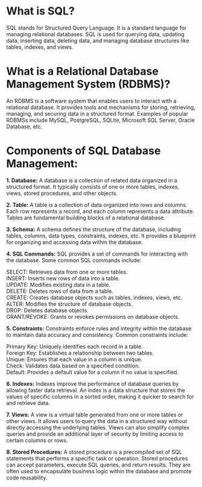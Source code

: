 # What is SQL?

SQL stands for Structured Query Language. It is a standard language for managing relational databases. SQL is used for querying data, updating data, inserting data, deleting data, and managing database structures like tables, indexes, and views.


# What is a Relational Database Management System (RDBMS)?

An RDBMS is a software system that enables users to interact with a relational database. It provides tools and mechanisms for storing, retrieving, managing, and securing data in a structured format. Examples of popular RDBMSs include MySQL, PostgreSQL, SQLite, Microsoft SQL Server, Oracle Database, etc.



# Components of SQL Database Management:

<b>1. Database:</b> A database is a collection of related data organized in a structured format. It typically consists of one or more tables, indexes, views, stored procedures, and other objects.

<b>2. Table:</b>  A table is a collection of data organized into rows and columns. Each row represents a record, and each column represents a data attribute. Tables are fundamental building blocks of a relational database.

<b>3. Schema:</b>  A schema defines the structure of the database, including tables, columns, data types, constraints, indexes, etc. It provides a blueprint for organizing and accessing data within the database.

<b>4. SQL Commands:</b> SQL provides a set of commands for interacting with the database. Some common SQL commands include:

SELECT: Retrieves data from one or more tables.</br>
INSERT: Inserts new rows of data into a table.</br>
UPDATE: Modifies existing data in a table.</br>
DELETE: Deletes rows of data from a table.</br>
CREATE: Creates database objects such as tables, indexes, views, etc.</br>
ALTER: Modifies the structure of database objects.</br>
DROP: Deletes database objects.</br>
GRANT/REVOKE: Grants or revokes permissions on database objects.</br>

<b>5. Constraints:</b> Constraints enforce rules and integrity within the database to maintain data accuracy and consistency. Common constraints include:

Primary Key: Uniquely identifies each record in a table.</br>
Foreign Key: Establishes a relationship between two tables.</br>
Unique: Ensures that each value in a column is unique.</br>
Check: Validates data based on a specified condition.</br>
Default: Provides a default value for a column if no value is specified.</br>

<b>6. Indexes:</b> Indexes improve the performance of database queries by allowing faster data retrieval. An index is a data structure that stores the values of specific columns in a sorted order, making it quicker to search for and retrieve data.

<b> 7. Views:</b> A view is a virtual table generated from one or more tables or other views. It allows users to query the data in a structured way without directly accessing the underlying tables. Views can also simplify complex queries and provide an additional layer of security by limiting access to certain columns or rows.

<b>8. Stored Procedures:</b> A stored procedure is a precompiled set of SQL statements that performs a specific task or operation. Stored procedures can accept parameters, execute SQL queries, and return results. They are often used to encapsulate business logic within the database and promote code reusability.
